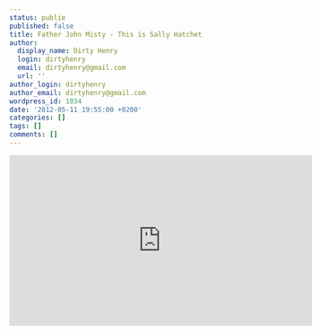 ```yaml
---
status: publie
published: false
title: Father John Misty - This is Sally Hatchet
author:
  display_name: Dirty Henry
  login: dirtyhenry
  email: dirtyhenry@gmail.com
  url: ''
author_login: dirtyhenry
author_email: dirtyhenry@gmail.com
wordpress_id: 1034
date: '2012-05-11 19:55:00 +0200'
categories: []
tags: []
comments: []
---
```

<iframe width="540" height="304" src="http://www.youtube.com/embed/Hl7gehsIKZg" frameborder="0" allowfullscreen></iframe>
